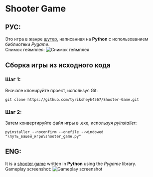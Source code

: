 # Shooter Game
## РУС:
Это игра в жанре [шутер](https://ru.wikipedia.org/wiki/%D0%A8%D1%83%D1%82%D0%B5%D1%80), написанная на **Python** с использованием библиотеки *Pygame*.\
Снимок геймплея:
![Снимок геймплея](https://i.ibb.co/px3fr6Y/gameplay-screenshot.jpg)
## Сборка игры из исходного кода
### Шаг 1:
Вначале клонируйте проект, используя Git:<br>
```
git clone https://github.com/tyriksheyh4567/Shooter-Game.git
```
### Шаг 2:
Затем конвертируйте файл игры в .exe, используя _pyinstaller_:<br>
```
pyinstaller --noconfirm --onefile --windowed "\путь_вашей_игры\shooter_game.py"
```

## ENG:
It is a [shooter game](https://en.wikipedia.org/wiki/Shooter_game) written in **Python** using the *Pygame* library.\
Gameplay screenshot:
![Gameplay screenshot](https://i.ibb.co/px3fr6Y/gameplay-screenshot.jpg)
